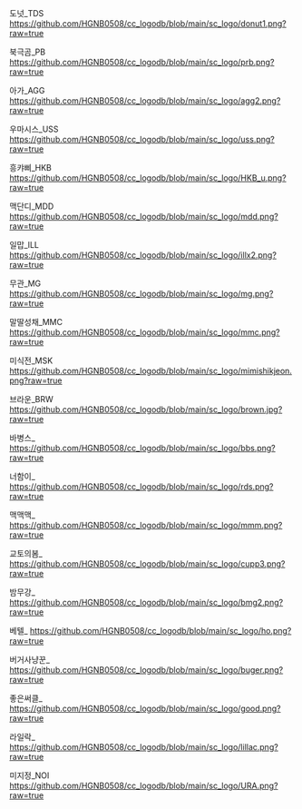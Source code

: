 도넛_TDS
https://github.com/HGNB0508/cc_logodb/blob/main/sc_logo/donut1.png?raw=true

북극곰_PB
https://github.com/HGNB0508/cc_logodb/blob/main/sc_logo/prb.png?raw=true

아가_AGG
https://github.com/HGNB0508/cc_logodb/blob/main/sc_logo/agg2.png?raw=true

우마시스_USS
https://github.com/HGNB0508/cc_logodb/blob/main/sc_logo/uss.png?raw=true

흥캬삐_HKB
https://github.com/HGNB0508/cc_logodb/blob/main/sc_logo/HKB_u.png?raw=true

맥단디_MDD
https://github.com/HGNB0508/cc_logodb/blob/main/sc_logo/mdd.png?raw=true

일맙_ILL
https://github.com/HGNB0508/cc_logodb/blob/main/sc_logo/illx2.png?raw=true

무관_MG
https://github.com/HGNB0508/cc_logodb/blob/main/sc_logo/mg.png?raw=true

말딸성채_MMC
https://github.com/HGNB0508/cc_logodb/blob/main/sc_logo/mmc.png?raw=true

미식전_MSK
https://github.com/HGNB0508/cc_logodb/blob/main/sc_logo/mimishikjeon.png?raw=true

브라운_BRW
https://github.com/HGNB0508/cc_logodb/blob/main/sc_logo/brown.jpg?raw=true

바병스_
https://github.com/HGNB0508/cc_logodb/blob/main/sc_logo/bbs.png?raw=true

너함이_
https://github.com/HGNB0508/cc_logodb/blob/main/sc_logo/rds.png?raw=true

맥맥맥_
https://github.com/HGNB0508/cc_logodb/blob/main/sc_logo/mmm.png?raw=true

교토의봄_
https://github.com/HGNB0508/cc_logodb/blob/main/sc_logo/cupp3.png?raw=true

밤무강_
https://github.com/HGNB0508/cc_logodb/blob/main/sc_logo/bmg2.png?raw=true

베텔_
https://github.com/HGNB0508/cc_logodb/blob/main/sc_logo/ho.png?raw=true

버거사냥꾼_
https://github.com/HGNB0508/cc_logodb/blob/main/sc_logo/buger.png?raw=true

좋은써클_
https://github.com/HGNB0508/cc_logodb/blob/main/sc_logo/good.png?raw=true

라일락_
https://github.com/HGNB0508/cc_logodb/blob/main/sc_logo/lillac.png?raw=true

미지정_NOI
https://github.com/HGNB0508/cc_logodb/blob/main/sc_logo/URA.png?raw=true
